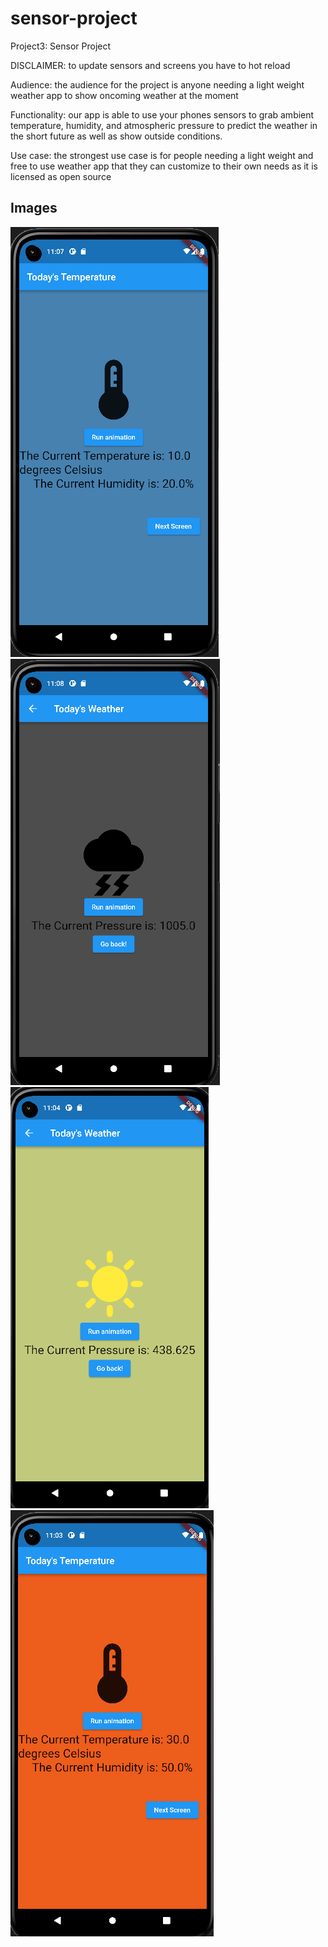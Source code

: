 # sensor-project
Project3: Sensor Project

DISCLAIMER: to update sensors and screens you have to hot reload

Audience: the audience for the project is anyone needing a light weight weather app to show oncoming weather at the moment

Functionality: our app is able to use your phones sensors to grab ambient temperature, humidity, and atmospheric pressure to predict the weather in the short future as well as show outside conditions. 

Use case: the strongest use case is for people needing a light weight and free to use weather app that they can customize to their own needs as it is licensed as open source


## Images
![Screenshot](BlueTemp.png)
![Screenshot](DarkGrayStormy.png)
![Screenshot](GreenSunnyPressure.png)
![Screenshot](RedTemp.png)
